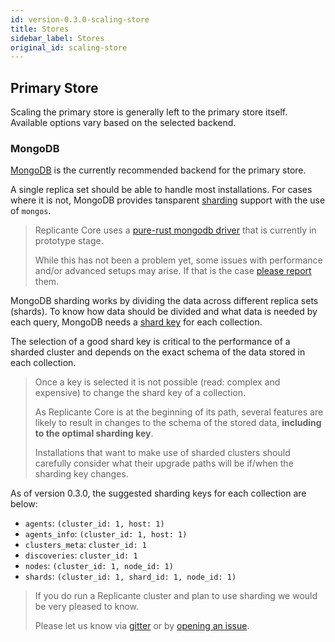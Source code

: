 ```yaml
---
id: version-0.3.0-scaling-store
title: Stores
sidebar_label: Stores
original_id: scaling-store
---
```



## Primary Store
Scaling the primary store is generally left to the primary store itself.
Available options vary based on the selected backend.


### MongoDB
[MongoDB](https://www.mongodb.com/) is the currently recommended backend for the primary store.

A single replica set should be able to handle most installations.
For cases where it is not, MongoDB provides tansparent
[sharding](https://docs.mongodb.com/manual/sharding/) support with the use of `mongos`.

<blockquote class="warning">

Replicante Core uses a [pure-rust mongodb driver](https://crates.io/crates/mongodb)
that is currently in prototype stage.

While this has not been a problem yet, some issues with performance and/or advanced setups may arise.
If that is the case [please report](https://github.com/replicante-io/replicante/issues) them.

</blockquote>


MongoDB sharding works by dividing the data across different replica sets (shards).
To know how data should be divided and what data is needed by each query, MongoDB needs a
[shard key](https://docs.mongodb.com/manual/sharding/#shard-keys) for each collection.

The selection of a good shard key is critical to the performance of a sharded cluster
and depends on the exact schema of the data stored in each collection.

<blockquote class="danger">

Once a key is selected it is not possible (read: complex and expensive) to change the shard
key of a collection.

As Replicante Core is at the beginning of its path, several features are likely to result in
changes to the schema of the stored data, **including to the optimal sharding key**.

Installations that want to make use of sharded clusters should carefully consider what their
upgrade paths will be if/when the sharding key changes.

</blockquote>

As of version 0.3.0, the suggested sharding keys for each collection are below:

  * `agents`: `(cluster_id: 1, host: 1)`
  * `agents_info`: `(cluster_id: 1, host: 1)`
  * `clusters_meta`: `cluster_id: 1`
  * `discoveries`: `cluster_id: 1`
  * `nodes`: `(cluster_id: 1, node_id: 1)`
  * `shards`: `(cluster_id: 1, shard_id: 1, node_id: 1)`


<blockquote class="info">

If you do run a Replicante cluster and plan to use sharding we would be very pleased to know.

Please let us know via [gitter](https://gitter.im/replicante-io/community)
or by [opening an issue](https://github.com/replicante-io/replicante/issues).

</blockquote>
